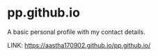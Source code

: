 # pp.github.io

A basic personal profile with my contact details.

LINK: https://aastha170902.github.io/pp.github.io/
